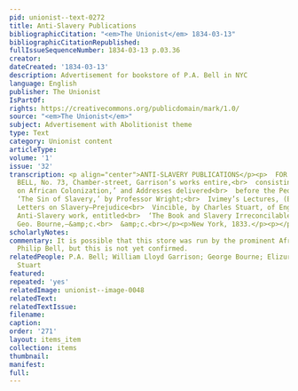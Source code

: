 ```yaml
---
pid: unionist--text-0272
title: Anti-Slavery Publications
bibliographicCitation: "<em>The Unionist</em> 1834-03-13"
bibliographicCitationRepublished: 
fullIssueSequenceNumber: 1834-03-13 p.03.36
creator: 
dateCreated: '1834-03-13'
description: Advertisement for bookstore of P.A. Bell in NYC
language: English
publisher: The Unionist
IsPartOf: 
rights: https://creativecommons.org/publicdomain/mark/1.0/
source: "<em>The Unionist</em>"
subject: Advertisement with Abolitionist theme
type: Text
category: Unionist content
articleType: 
volume: '1'
issue: '32'
transcription: <p align="center">ANTI-SLAVERY PUBLICATIONS</p><p>  FOR sale by P.A.
  BELL, No. 73, Chamber-street, Garrison’s works entire,<br>  consisting of ‘Thoughts
  on African Colonization,’ and Addresses delivered<br>  before the People of Color.
  ‘The Sin of Slavery,’ by Professor Wright;<br>  Ivimey’s Lectures, (English edition)—Paxton’s
  Letters on Slavery—Prejudice<br>  Vincible, by Charles Stuart, of England—A scarce
  Anti-Slavery work, entitled<br>  ‘The Book and Slavery Irreconcilable,’ by the Rev.
  Geo. Bourne,—&amp;c.<br>  &amp;c.<br></p><p>New York, 1833.</p><p></p>
scholarlyNotes: 
commentary: It is possible that this store was run by the prominent African-American
  Philip Bell, but this is not yet confirmed.
relatedPeople: P.A. Bell; William Lloyd Garrison; George Bourne; Elizur Wright; Charles
  Stuart
featured: 
repeated: 'yes'
relatedImage: unionist--image-0048
relatedText: 
relatedTextIssue: 
filename: 
caption: 
order: '271'
layout: items_item
collection: items
thumbnail: 
manifest: 
full: 
---
```

